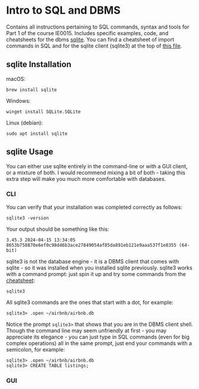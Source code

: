 # Intro to SQL and DBMS

Contains all instructions pertaining to SQL commands, syntax and tools for Part 1 of the course IE0015. Includes specific examples, code, and cheatsheets for the dbms [sqlite](https://www.sqlite.org). You can find a cheatsheet of import commands in SQL and for the sqlite client (sqlite3) at the top of [this file](codealong.sql).

## sqlite Installation
macOS:
```
brew install sqlite
```

Windows:
```
winget install SQLite.SQLite
```

Linux (debian):
```
sudo apt install sqlite
```

## sqlite Usage
You can either use sqlite entirely in the command-line or with a GUI client, or a mixture of both. I would recommend mixing a bit of both - taking this extra step will make you much more comfortable with databases.

### CLI
You can verify that your installation was completed correctly as follows:
```
sqlite3 -version
```

Your output should be something like this:
```
3.45.3 2024-04-15 13:34:05 8653b758870e6ef0c98d46b3ace27849054af85da891eb121e9aaa537f1e8355 (64-bit)
```

sqlite3 is not the database engine - it is a DBMS client that comes with sqlite - so it was installed when you installed sqlite previously. sqlite3 works with a command prompt: just spin it up and try some commands from the [cheatsheet](codealong.sql):
```
sqlite3
```

All sqlite3 commands are the ones that start with a dot, for example:
```
sqlite3> .open ~/airbnb/airbnb.db
```

Notice the prompt `sqlite3>` that shows that you are in the DBMS client shell. Though the command line may seem unfriendly at first - you may appreciate its elegance - you can just type in SQL commands (even for big complex operations) all in the same prompt, just end your commands with a semicolon, for example:

```
sqlite3> .open ~/airbnb/airbnb.db
sqlite3> CREATE TABLE listings;
```

### GUI

